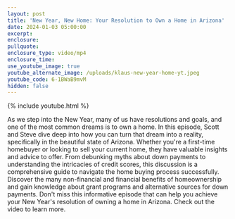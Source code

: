 ```yaml
---
layout: post
title: 'New Year, New Home: Your Resolution to Own a Home in Arizona'
date: 2024-01-03 05:00:00
excerpt:
enclosure:
pullquote:
enclosure_type: video/mp4
enclosure_time:
use_youtube_image: true
youtube_alternate_image: /uploads/klaus-new-year-home-yt.jpeg
youtube_code: 6-1BWaB9mvM
hidden: false
---
```

{% include youtube.html %}

As we step into the New Year, many of us have resolutions and goals, and one of the most common dreams is to own a home. In this episode, Scott and Steve dive deep into how you can turn that dream into a reality, specifically in the beautiful state of Arizona. Whether you're a first-time homebuyer or looking to sell your current home, they have valuable insights and advice to offer. From debunking myths about down payments to understanding the intricacies of credit scores, this discussion is a comprehensive guide to navigate the home buying process successfully. Discover the many non-financial and financial benefits of homeownership and gain knowledge about grant programs and alternative sources for down payments. Don't miss this informative episode that can help you achieve your New Year's resolution of owning a home in Arizona. Check out the video to learn more.